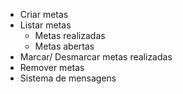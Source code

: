 - Criar metas
- Listar metas
    - Metas realizadas
    - Metas abertas
- Marcar/ Desmarcar metas realizadas
- Remover metas
- Sistema de mensagens